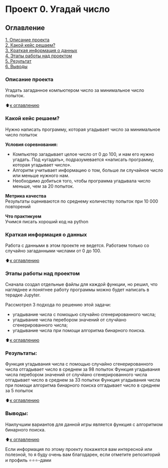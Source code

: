# Проект 0. Угадай число

## Оглавление  
[1. Описание проекта](.README.md#Описание-проекта)  
[2. Какой кейс решаем?](.README.md#Какой-кейс-решаем)  
[3. Краткая информация о данных](.README.md#Краткая-информация-о-данных)  
[4. Этапы работы над проектом](.README.md#Этапы-работы-над-проектом)  
[5. Результат](.README.md#Результат)    
[6. Выводы](.README.md#Выводы) 

### Описание проекта    
Угадать загаданное компьютером число за минимальное число попыток.

:arrow_up:[к оглавлению](_)


### Какой кейс решаем?    
Нужно написать программу, которая угадывает число за минимальное число попыток

**Условия соревнования:**  
- Компьютер загадывает целое число от 0 до 100, и нам его нужно угадать. Под «угадать», подразумевается «написать программу, которая угадывает число».
- Алгоритм учитывает информацию о том, больше ли случайное число или меньше нужного нам.
- Необходимо добиться того, чтобы программа угадывала число меньше, чем за 20 попыток.

**Метрика качества**     
Результаты оцениваются по среднему количеству попыток при 10 000 повторений

**Что практикуем**     
Учимся писать хороший код на python


### Краткая информация о данных
Работа с данными в этом проекте не ведется. Работаем только со случайно загаданными числами от 0 до 100.
  
:arrow_up:[к оглавлению](.README.md#Оглавление)

### Этапы работы над проектом  
Сначала создал отдельные файлы для каждой функции, но решил, что нагляднее и понятнее работу программы можно будет написать в терадке Jupyter.

Рассмотрел 3 подхода по решению этой задачи:

- угадывание числа с помощью случайно сгенерированного числа;
- угадывание числа перебором значений от случйано сгенерированного числа;
- угадывание числа при помощи алгоритма бинарного поиска.

:arrow_up:[к оглавлению](.README.md#Оглавление)

### Результаты:  
Функция угадывания числа с помощью случайно сгенерированного числа отгадывает число в среднем за 98 попыток
Функция угадывания числа перебором значений от случйано сгенерированного числа отгадывает число в среднем за 33 попытки
Функция угадывания числа при помощи алгоритма бинарного поиска отгадывает число в среднем за 5 попыток

:arrow_up:[к оглавлению](.README.md#Оглавление)


### Выводы:  
Наилучшим вариантов для данной игры является функция с алгоритмом бинарного поиска.

:arrow_up:[к оглавлению](.README.md#Оглавление)


Если информация по этому проекту покажется вам интересной или полезной, то я буду очень вам благодарен, если отметите репозиторий и профиль ⭐️⭐️⭐️-дами